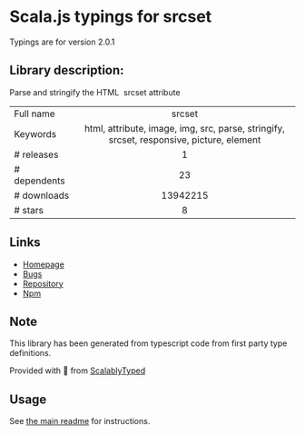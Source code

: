 
# Scala.js typings for srcset

Typings are for version 2.0.1

## Library description:
Parse and stringify the HTML <img> srcset attribute

|                    |                 |
| ------------------ | :-------------: |
| Full name          | srcset |
| Keywords           | html, attribute, image, img, src, parse, stringify, srcset, responsive, picture, element |
| # releases         | 1 |
| # dependents       | 23 |
| # downloads        | 13942215 |
| # stars            | 8 |

## Links
- [Homepage](https://github.com/sindresorhus/srcset#readme)
- [Bugs](https://github.com/sindresorhus/srcset/issues)
- [Repository](https://github.com/sindresorhus/srcset)
- [Npm](https://www.npmjs.com/package/srcset)
    


## Note
This library has been generated from typescript code from first party type definitions.

Provided with :purple_heart: from [ScalablyTyped](https://github.com/oyvindberg/ScalablyTyped)

## Usage
See [the main readme](../../readme.md) for instructions.


